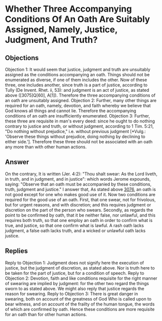 # Whether Three Accompanying Conditions Of An Oath Are Suitably Assigned, Namely, Justice, Judgment, And Truth?
## Objections
Objection 1: It would seem that justice, judgment and truth are unsuitably assigned as the conditions accompanying an oath. Things should not be enumerated as diverse, if one of them includes the other. Now of these three, one includes another, since truth is a part of justice, according to Tully (De Invent. Rhet. ii, 53): and judgment is an act of justice, as stated above ([3075]Q[60], A[1]). Therefore the three accompanying conditions of an oath are unsuitably assigned.
Objection 2: Further, many other things are required for an oath, namely, devotion, and faith whereby we believe that God knows all things and cannot lie. Therefore the accompanying conditions of an oath are insufficiently enumerated.
Objection 3: Further, these three are requisite in man's every deed: since he ought to do nothing contrary to justice and truth, or without judgment, according to 1 Tim. 5:21, "Do nothing without prejudice," i.e. without previous judgment [*Vulg.: 'Observe these things without prejudice, doing nothing by declining to either side.']. Therefore these three should not be associated with an oath any more than with other human actions.
## Answer
On the contrary, It is written (Jer. 4:2): "Thou shalt swear: As the Lord liveth, in truth, and in judgment, and in justice": which words Jerome expounds, saying: "Observe that an oath must be accompanied by these conditions, truth, judgment and justice."
I answer that, As stated above [3076](A[2]), an oath is not good except for one who makes good use of it. Now two conditions are required for the good use of an oath. First, that one swear, not for frivolous, but for urgent reasons, and with discretion; and this requires judgment or discretion on the part of the person who swears. Secondly, as regards the point to be confirmed by oath, that it be neither false, nor unlawful, and this requires both truth, so that one employ an oath in order to confirm what is true, and justice, so that one confirm what is lawful. A rash oath lacks judgment, a false oath lacks truth, and a wicked or unlawful oath lacks justice.
## Replies
Reply to Objection 1: Judgment does not signify here the execution of justice, but the judgment of discretion, as stated above. Nor is truth here to be taken for the part of justice, but for a condition of speech.
Reply to Objection 2: Devotion, faith and like conditions requisite for the right manner of swearing are implied by judgment: for the other two regard the things sworn to as stated above. We might also reply that justice regards the reason for swearing.
Reply to Objection 3: There is great danger in swearing, both on account of the greatness of God Who is called upon to bear witness, and on account of the frailty of the human tongue, the words of which are confirmed by oath. Hence these conditions are more requisite for an oath than for other human actions.